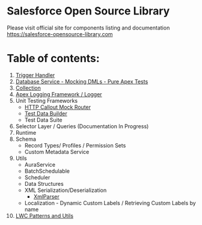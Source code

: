 # Salesforce Open Source Library

Please visit official site for components listing and documentation
https://salesforce-opensource-library.com

# Table of contents:

1. [Trigger Handler](docs/TriggerHandler.md)
2. [Database Service - Mocking DMLs - Pure Apex Tests](docs/DatabaseService.md)
3. [Collection](docs/Collection.md)
4. [Apex Logging Framework / Logger](docs/Logger.md)
5. Unit Testing Frameworks
    * [HTTP Callout Mock Router](docs/HttpCalloutMockRouter.md)
    * [Test Data Builder](docs/TestDataBuilder.md)
    * Test Data Suite
6. Selector Layer / Queries (Documentation In Progress)
7. Runtime
8. Schema
    * Record Types/ Profiles / Permission Sets
    * Custom Metadata Service
9. Utils
    * AuraService
    * BatchSchedulable
    * Scheduler
    * Data Structures
    * XML Serialization/Deserialization
        * [XmlParser](docs/XmlParser.md)
    * Localization - Dynamic Custom Labels / Retrieving Custom Labels by name
10. [LWC Patterns and Utils](docs/LWC.md)